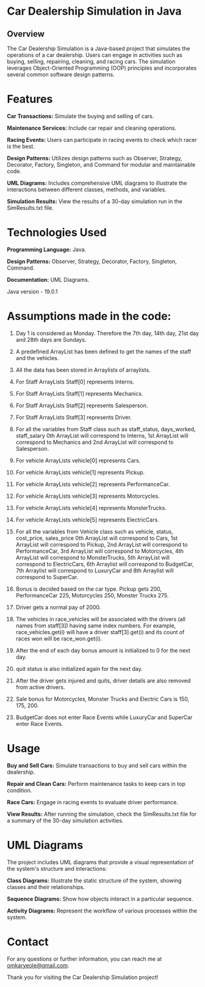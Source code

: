 # Car Dealership Simulation in Java

## Overview

The Car Dealership Simulation is a Java-based project that simulates the operations of a car dealership. Users can engage in activities such as buying, selling, repairing, cleaning, and racing cars. The simulation leverages Object-Oriented Programming (OOP) principles and incorporates several common software design patterns.

# Features

**Car Transactions:** Simulate the buying and selling of cars.

**Maintenance Services:** Include car repair and cleaning operations.

**Racing Events:** Users can participate in racing events to check which racer is the best.

**Design Patterns:** Utilizes design patterns such as Observer, Strategy, Decorator, Factory, Singleton, and Command for modular and maintainable code.

**UML Diagrams:** Includes comprehensive UML diagrams to illustrate the interactions between different classes, methods, and variables.

**Simulation Results:** View the results of a 30-day simulation run in the SimResults.txt file.

# Technologies Used

**Programming Language:** Java.

**Design Patterns:** Observer, Strategy, Decorator, Factory, Singleton, Command.

**Documentation:** UML Diagrams.

Java version - 19.0.1

# Assumptions made in the code:

1) Day 1 is considered as Monday. Therefore the 7th day, 14th day, 21st day and 28th days are Sundays.

2) A predefined ArrayList has been defined to get the names of the staff and the vehicles.

3) All the data has been stored in Arraylists of arraylists.

4) For Staff ArrayLists Staff[0] represents Interns.

5) For Staff ArrayLists Staff[1] represents Mechanics.

6) For Staff ArrayLists Staff[2] represents Salesperson.

7) For Staff ArrayLists Staff[3] represents Driver.

8) For all the variables from Staff class such as staff_status, days_worked, staff_salary 0th ArrayList will correspond to Interns, 1st ArrayList will correspond to Mechanics and 2nd ArrayList will correspond to Salesperson.

9) For vehicle ArrayLists vehicle[0] represents Cars.

10) For vehicle ArrayLists vehicle[1] represents Pickup.

11) For vehicle ArrayLists vehicle[2] represents PerformanceCar.

12) For vehicle ArrayLists vehicle[3] represents Motorcycles.

13) For vehicle ArrayLists vehicle[4] represents MonsterTrucks.

14) For vehicle ArrayLists vehicle[5] represents ElectricCars.

15) For all the variables from Vehicle class such as vehicle, status, cost_price, sales_price 0th ArrayList will correspond to Cars, 1st ArrayList will correspond to Pickup, 2nd ArrayList will correspond to PerformanceCar, 3rd ArrayList will correspond to Motorcycles, 4th ArrayList will correspond to MonsterTrucks, 5th ArrayList will correspond to ElectricCars, 6th Arraylist will correspond to BudgetCar, 7th Arraylist will correspond to LuxuryCar and 8th Arraylist will correspond to SuperCar.

16) Bonus is decided based on the car type. Pickup gets 200, PerformanceCar 225, Motorcycles 250, Monster Trucks 275.

17) Driver gets a normal pay of 2000.

18) The vehicles in race_vehicles will be associated with the drivers (all names from staff[3]) having same index numbers. For example, race_vehicles.get(i) will have a driver staff[3].get(i) and its count of races won will be race_won.get(i).

19) After the end of each day bonus amount is initialized to 0 for the next day.

20) quit status is also initialized again for the next day.

21) After the driver gets injured and quits, driver details are also removed from active drivers.

22) Sale bonus for Motorcycles, Monster Trucks and Electric Cars is 150, 175, 200.

23) BudgetCar does not enter Race Events while LuxuryCar and SuperCar enter Race Events.


# Usage

**Buy and Sell Cars:** Simulate transactions to buy and sell cars within the dealership.

**Repair and Clean Cars:** Perform maintenance tasks to keep cars in top condition.

**Race Cars:** Engage in racing events to evaluate driver performance.

**View Results:** After running the simulation, check the SimResults.txt file for a summary of the 30-day simulation activities.

# UML Diagrams

The project includes UML diagrams that provide a visual representation of the system's structure and interactions:

**Class Diagrams:** Illustrate the static structure of the system, showing classes and their relationships.

**Sequence Diagrams:** Show how objects interact in a particular sequence.

**Activity Diagrams:** Represent the workflow of various processes within the system.

# Contact

For any questions or further information, you can reach me at omkaryeole@gmail.com.

Thank you for visiting the Car Dealership Simulation project!
